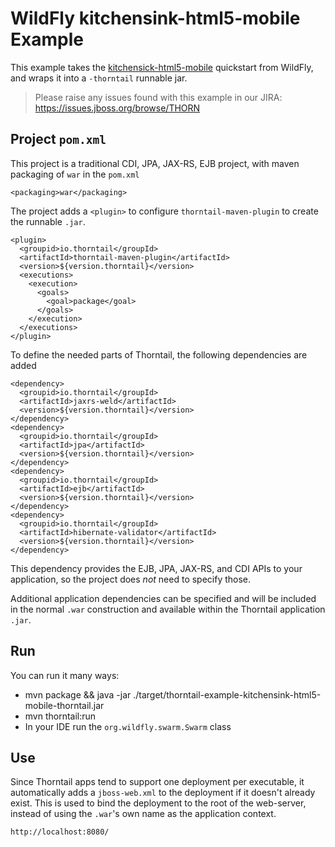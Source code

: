 # WildFly kitchensink-html5-mobile Example

This example takes the [kitchensick-html5-mobile](https://github.com/wildfly/quickstart/tree/master/kitchensink-html5-mobile)
quickstart from WildFly, and wraps it into a `-thorntail` runnable jar.

> Please raise any issues found with this example in our JIRA:
> https://issues.jboss.org/browse/THORN

## Project `pom.xml`

This project is a traditional CDI, JPA, JAX-RS, EJB project, with maven packaging
of `war` in the `pom.xml`

    <packaging>war</packaging>

The project adds a `<plugin>` to configure `thorntail-maven-plugin` to
create the runnable `.jar`.

    <plugin>
      <groupid>io.thorntail</groupId>
      <artifactId>thorntail-maven-plugin</artifactId>
      <version>${version.thorntail}</version>
      <executions>
        <execution>
          <goals>
            <goal>package</goal>
          </goals>
        </execution>
      </executions>
    </plugin>

To define the needed parts of Thorntail, the following dependencies are added

    <dependency>
      <groupid>io.thorntail</groupId>
      <artifactId>jaxrs-weld</artifactId>
      <version>${version.thorntail}</version>
    </dependency>
    <dependency>
      <groupid>io.thorntail</groupId>
      <artifactId>jpa</artifactId>
      <version>${version.thorntail}</version>
    </dependency>
    <dependency>
      <groupid>io.thorntail</groupId>
      <artifactId>ejb</artifactId>
      <version>${version.thorntail}</version>
    </dependency>
    <dependency>
      <groupid>io.thorntail</groupId>
      <artifactId>hibernate-validator</artifactId>
      <version>${version.thorntail}</version>
    </dependency>

This dependency provides the EJB, JPA, JAX-RS, and CDI APIs to your application, so the
project does *not* need to specify those.

Additional application dependencies can be
specified and will be included in the normal `.war` construction and available
within the Thorntail application `.jar`.

## Run

You can run it many ways:

* mvn package && java -jar ./target/thorntail-example-kitchensink-html5-mobile-thorntail.jar
* mvn thorntail:run
* In your IDE run the `org.wildfly.swarm.Swarm` class

## Use

Since Thorntail apps tend to support one deployment per executable, it
automatically adds a `jboss-web.xml` to the deployment if it doesn't already
exist.  This is used to bind the deployment to the root of the web-server,
instead of using the `.war`'s own name as the application context.

    http://localhost:8080/
